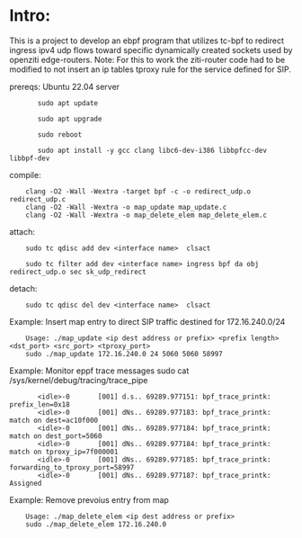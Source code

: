 # Intro:

  This is a project to develop an ebpf program that 
  utilizes tc-bpf to redirect ingress ipv4 udp flows toward specific
  dynamically created sockets used by openziti edge-routers.
  Note: For this to work the ziti-router code had to be modified to not insert
        an ip tables tproxy rule for the service defined for SIP.

  prereqs: Ubuntu 22.04 server

           sudo apt update

           sudo apt upgrade

           sudo reboot

           sudo apt install -y gcc clang libc6-dev-i386 libbpfcc-dev libbpf-dev

  compile:

        clang -O2 -Wall -Wextra -target bpf -c -o redirect_udp.o redirect_udp.c
        clang -O2 -Wall -Wextra -o map_update map_update.c
        clang -O2 -Wall -Wextra -o map_delete_elem map_delete_elem.c 
  
  attach:
        
        sudo tc qdisc add dev <interface name>  clsact

        sudo tc filter add dev <interface name> ingress bpf da obj redirect_udp.o sec sk_udp_redirect

  detach:

        sudo tc qdisc del dev <interface name>  clsact

  Example: Insert map entry to direct SIP traffic destined for 172.16.240.0/24

        Usage: ./map_update <ip dest address or prefix> <prefix length> <dst_port> <src_port> <tproxy_port>
        sudo ./map_update 172.16.240.0 24 5060 5060 58997 
 
  Example: Monitor eppf trace messages
           sudo cat /sys/kernel/debug/tracing/trace_pipe
           
           <idle>-0       [001] d.s.. 69289.977151: bpf_trace_printk: prefix_len=0x18
           <idle>-0       [001] dNs.. 69289.977183: bpf_trace_printk: match on dest=ac10f000
           <idle>-0       [001] dNs.. 69289.977184: bpf_trace_printk: match on dest_port=5060
           <idle>-0       [001] dNs.. 69289.977184: bpf_trace_printk: match on tproxy_ip=7f000001
           <idle>-0       [001] dNs.. 69289.977185: bpf_trace_printk: forwarding_to_tproxy_port=58997
           <idle>-0       [001] dNs.. 69289.977187: bpf_trace_printk: Assigned
 
  Example: Remove prevoius entry from map

        Usage: ./map_delete_elem <ip dest address or prefix>
        sudo ./map_delete_elem 172.16.240.0
  
  
